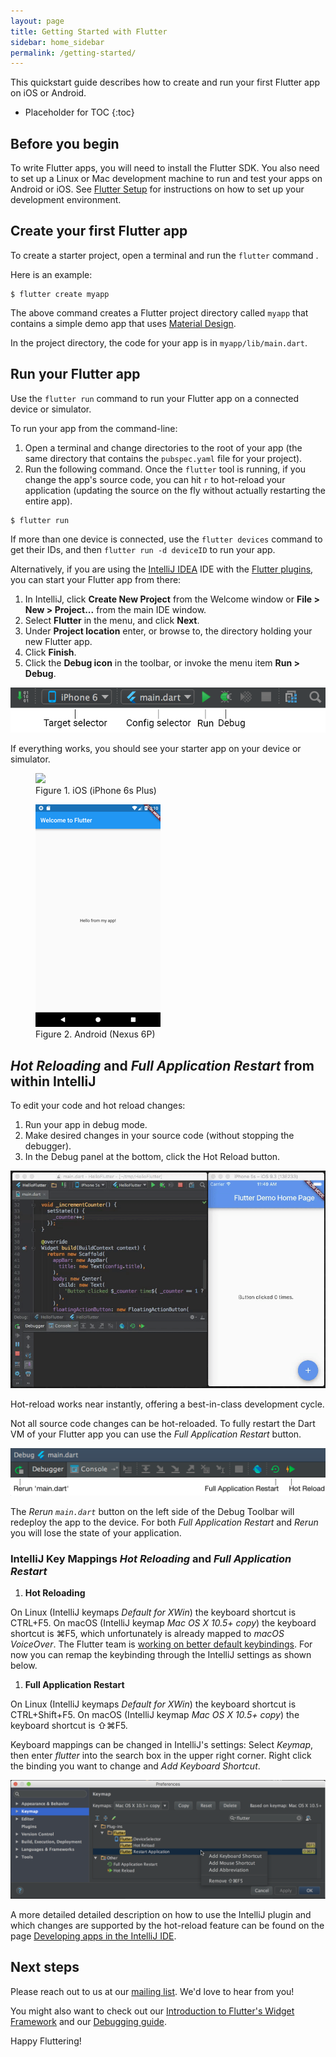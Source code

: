 ```yaml
---
layout: page
title: Getting Started with Flutter
sidebar: home_sidebar
permalink: /getting-started/
---
```


<link rel="stylesheet" href="/css/styles.css" />

This quickstart guide describes how to create and run your first Flutter app on iOS or Android.

* Placeholder for TOC
{:toc}

## Before you begin

To write Flutter apps, you will need to install the Flutter SDK. You also need to set up a Linux or
Mac development machine to run and test your apps on Android or iOS. See
[Flutter Setup](../setup) for instructions on how to set up your development environment.

## Create your first Flutter app

To create a starter project, open a terminal and run the `flutter` command .

Here is an example:

```
$ flutter create myapp
```

The above command creates a Flutter project directory called `myapp` that contains a simple demo
app that uses [Material Design](https://www.google.com/design/spec/material-design/introduction.html).

In the project directory, the code for your app is in `myapp/lib/main.dart`.

## Run your Flutter app

Use the `flutter run` command to run your Flutter app on a connected
device or simulator.

To run your app from the command-line:

1. Open a terminal and change directories to the root of your app (the same directory that
contains the `pubspec.yaml` file for your project).
2. Run the following command. Once the `flutter` tool is running, if you change the app's
source code, you can hit `r` to hot-reload your application (updating the source on the fly
without actually restarting the entire app).

  ```
  $ flutter run
  ```

If more than one device is connected, use the `flutter devices` command
to get their IDs, and then `flutter run -d deviceID` to run your app.

Alternatively, if you are using the [IntelliJ
IDEA](https://www.jetbrains.com/idea/) IDE with the [Flutter
plugins](/setup/#plugins), you can start your Flutter app from there:

1. In IntelliJ, click **Create New Project** from the Welcome window or
**File > New > Project...** from the main IDE window.
1. Select **Flutter** in the menu, and click **Next**.
1. Under **Project location** enter, or browse to, the directory holding your new Flutter app.
1. Click **Finish**.
1. Click the **Debug icon** in the toolbar, or invoke the menu item **Run > Debug**.

![Main IntelliJ toolbar](/images/intellij/main-toolbar.png)

If everything works, you should see your starter app on your device or simulator.

<div id="starter-app-screenshots">
  <div class="box2">
    <figure>
      <img src="/images/flutter-starter-app-ios.png">
      <figcaption>Figure 1. iOS (iPhone 6s Plus)</figcaption>
    </figure>
  </div>
  <div class="box2">
    <figure>
      <img src="/images/flutter-starter-app-android.png">
      <figcaption>Figure 2. Android (Nexus 6P)</figcaption>
    </figure>
  </div>
</div>

## _Hot Reloading_ and _Full Application Restart_ from within IntelliJ

To edit your code and hot reload changes:

1. Run your app in debug mode.
1. Make desired changes in your source code (without stopping the debugger).
1. In the Debug panel at the bottom, click the Hot Reload button.

![Hot reload in IntelliJ](/images/intellij/hot-reload.gif)

Hot-reload works near instantly, offering a best-in-class development cycle.

Not all source code changes can be hot-reloaded. To fully restart the Dart VM of
your Flutter app you can use the _Full Application Restart_ button.

![Main IntelliJ toolbar](/images/intellij/debug-toolbar.png)

The _Rerun ``main.dart``_ button on the left side of the Debug Toolbar will
redeploy the app to the device. For both _Full Application Restart_ and _Rerun_
you will lose the state of your application.

### IntelliJ Key Mappings _Hot Reloading_ and _Full Application Restart_

1. **Hot Reloading**

  On Linux (IntelliJ keymaps _Default for XWin_) the keyboard shortcut is CTRL+F5.
  On macOS (IntelliJ keymap _Mac OS X 10.5+ copy_) the keyboard shortcut
  is ⌘F5, which unfortunately is already mapped to _macOS VoiceOver_. The
  Flutter team is [working on better default keybindings](https://github.com/flutter/flutter-intellij/issues/335).
  For now you can remap the keybinding through the IntelliJ settings as shown
  below.
1. **Full Application Restart**

  On Linux (IntelliJ keymaps _Default for XWin_) the keyboard shortcut is
  CTRL+Shift+F5.
  On macOS (IntelliJ keymap _Mac OS X 10.5+ copy_) the keyboard shortcut
  is ⇧⌘F5.

Keyboard mappings can be changed in IntelliJ's settings: Select *Keymap*, then
enter _flutter_ into the search box in the upper right corner. Right click the
binding you want to change and _Add Keyboard Shortcut_.

![IntelliJ Settings Keymap](/images/intellij/keymap-settings-flutter-plugin.png)

A more detailed detailed description on how to use the IntelliJ plugin and which
changes are supported by the hot-reload feature can be found on the page
[Developing apps in the IntelliJ IDE](../intellij-ide/).

## Next steps

Please reach out to us at our [mailing list][mailinglist]. We'd love
to hear from you!

You might also want to check out our
[Introduction to Flutter's Widget Framework](/widgets-intro/)
and our [Debugging guide](/debugging).

Happy Fluttering!


[mailinglist]: mailto:flutter-dev@googlegroups.com
